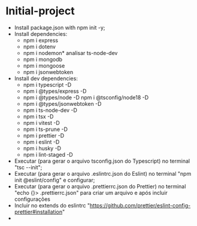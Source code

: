 # Initial-project

- Install package.json with npm init -y;
- Install dependencies:
  - npm i express
  - npm i dotenv
  - npm i nodemon* analisar ts-node-dev
  - npm i mongodb
  - npm i mongoose
  - npm i jsonwebtoken
- Install dev dependencies:
  - npm i typescript -D
  - npm i @types/express -D
  - npm i @types/node -D
  npm i @tsconfig/node18 -D
  - npm i @types/jsonwebtoken -D
  - npm i ts-node-dev -D
  - npm i tsx -D
  - npm i vitest -D
  - npm i ts-prune -D
  - npm i prettier -D
  - npm i eslint -D
  - npm i husky -D
  - npm i lint-staged -D
- Executar (para gerar o arquivo tsconfig.json do Typescript) no terminal "tsc --init";
- Executar (para gerar o arquivo .eslintrc.json do Eslint) no terminal "npm init @eslint/config" e configurar;
- Executar (para gerar o arquivo .prettierrc.json do Prettier) no terminal "echo {}> .prettierrc.json" para criar um arquivo e após incluir configurações
- Incluir no extends do eslintrc "https://github.com/prettier/eslint-config-prettier#installation"
- 